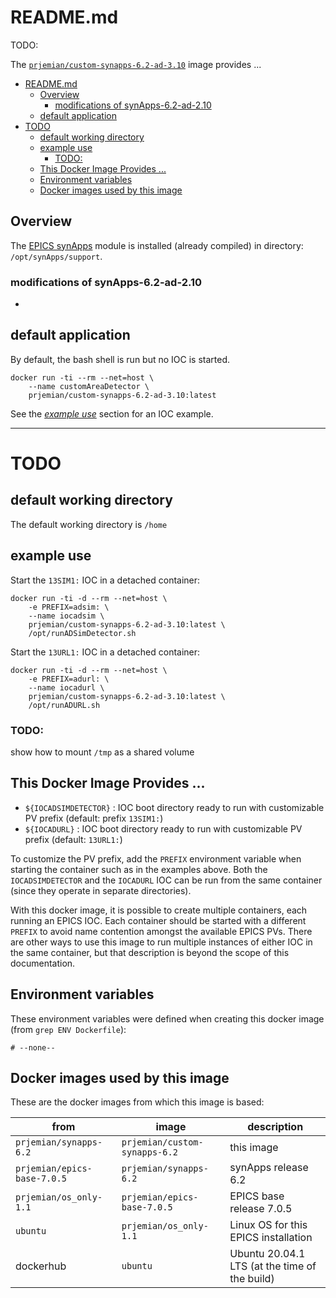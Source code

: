 # README.md

TODO:

The
[`prjemian/custom-synapps-6.2-ad-3.10`](https://hub.docker.com/r/prjemian/custom-synapps-6.2-ad-3.10/tags)
image provides ...

- [README.md](#readmemd)
  - [Overview](#overview)
    - [modifications of synApps-6.2-ad-2.10](#modifications-of-synapps-62-ad-210)
  - [default application](#default-application)
- [TODO](#todo)
  - [default working directory](#default-working-directory)
  - [example use](#example-use)
    - [TODO:](#todo-1)
  - [This Docker Image Provides ...](#this-docker-image-provides-)
  - [Environment variables](#environment-variables)
  - [Docker images used by this image](#docker-images-used-by-this-image)

## Overview

The [EPICS synApps](https://www.aps.anl.gov/BCDA/synApps) module is
installed (already compiled) in directory: `/opt/synApps/support`.

### modifications of synApps-6.2-ad-2.10

*

## default application

By default, the bash shell is run but no IOC is started.

    docker run -ti --rm --net=host \
        --name customAreaDetector \
        prjemian/custom-synapps-6.2-ad-3.10:latest

See the [*example use*](#example-use) section for an IOC example.

---

# TODO

## default working directory

The default working directory is `/home`

## example use

Start the `13SIM1:` IOC in a detached container:

    docker run -ti -d --rm --net=host \
        -e PREFIX=adsim: \
        --name iocadsim \
        prjemian/custom-synapps-6.2-ad-3.10:latest \
        /opt/runADSimDetector.sh

Start the `13URL1:` IOC in a detached container:

    docker run -ti -d --rm --net=host \
        -e PREFIX=adurl: \
        --name iocadurl \
        prjemian/custom-synapps-6.2-ad-3.10:latest \
        /opt/runADURL.sh

### TODO:
show how to mount `/tmp` as a shared volume

## This Docker Image Provides ...

* `${IOCADSIMDETECTOR}` : IOC boot directory ready to run with customizable PV prefix (default: prefix `13SIM1:`)
* `${IOCADURL}` : IOC boot directory ready to run with customizable PV prefix (default: `13URL1:`)

To customize the PV prefix, add the `PREFIX` environment variable when
starting the container such as in the examples above.  Both the
`IOCADSIMDETECTOR` and the `IOCADURL` IOC can be run from the same
container (since they operate in separate directories).

With this docker image, it is possible to create multiple containers,
each running an EPICS IOC.  Each container should be started with a
different `PREFIX` to avoid name contention amongst the available EPICS
PVs.  There are other ways to use this image to run multiple instances
of either IOC in the same container, but that description is beyond the
scope of this documentation.

## Environment variables

These environment variables were defined when creating this docker image
(from `grep ENV Dockerfile`):

    # --none--


## Docker images used by this image

These are the docker images from which this image is based:

from | image | description
--- | --- | ---
`prjemian/synapps-6.2` |  `prjemian/custom-synapps-6.2` | this image
`prjemian/epics-base-7.0.5` |  `prjemian/synapps-6.2` | synApps release 6.2
`prjemian/os_only-1.1` | `prjemian/epics-base-7.0.5` |  EPICS base release 7.0.5
`ubuntu` | `prjemian/os_only-1.1` | Linux OS for this EPICS installation
dockerhub | `ubuntu` | Ubuntu 20.04.1 LTS (at the time of the build)
